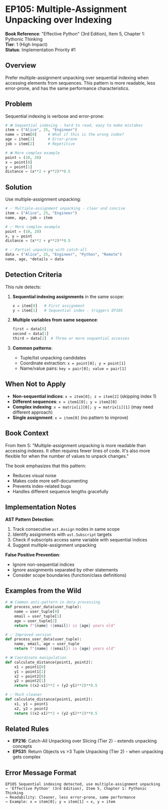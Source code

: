 # EP105: Multiple-Assignment Unpacking over Indexing

**Book Reference**: "Effective Python" (3rd Edition), Item 5, Chapter 1: Pythonic Thinking  
**Tier**: 1 (High Impact)  
**Status**: Implementation Priority #1

## Overview

Prefer multiple-assignment unpacking over sequential indexing when accessing elements from sequences. This pattern is more readable, less error-prone, and has the same performance characteristics.

## Problem

Sequential indexing is verbose and error-prone:

```python
# ❌ Sequential indexing - hard to read, easy to make mistakes
item = ("Alice", 25, "Engineer")
name = item[0]     # What if this is the wrong index?
age = item[1]      # Error-prone
job = item[2]      # Repetitive

# ❌ More complex example
point = (10, 20)
x = point[0]
y = point[1]
distance = (x**2 + y**2)**0.5
```

## Solution

Use multiple-assignment unpacking:

```python
# ✅ Multiple-assignment unpacking - clear and concise
item = ("Alice", 25, "Engineer")
name, age, job = item

# ✅ More complex example
point = (10, 20)
x, y = point
distance = (x**2 + y**2)**0.5

# ✅ Partial unpacking with catch-all
data = ("Alice", 25, "Engineer", "Python", "Remote")
name, age, *details = data
```

## Detection Criteria

This rule detects:

1. **Sequential indexing assignments** in the same scope:
   ```python
   x = item[0]   # First assignment
   y = item[1]   # Sequential index - triggers EP105
   ```

2. **Multiple variables from same sequence**:
   ```python
   first = data[0]
   second = data[1] 
   third = data[2]  # Three or more sequential accesses
   ```

3. **Common patterns**:
   - Tuple/list unpacking candidates
   - Coordinate extraction: `x = point[0]; y = point[1]`
   - Name/value pairs: `key = pair[0]; value = pair[1]`

## When Not to Apply

- **Non-sequential indices**: `x = item[0]; z = item[2]` (skipping index 1)
- **Different sequences**: `x = item1[0]; y = item2[0]`
- **Complex indexing**: `x = matrix[i][0]; y = matrix[i][1]` (may need different approach)
- **Single assignment**: `x = item[0]` (no pattern to improve)

## Book Context

From Item 5: "Multiple-assignment unpacking is more readable than accessing indexes. It often requires fewer lines of code. It's also more flexible for when the number of values to unpack changes."

The book emphasizes that this pattern:
- Reduces visual noise
- Makes code more self-documenting
- Prevents index-related bugs
- Handles different sequence lengths gracefully

## Implementation Notes

**AST Pattern Detection**:
1. Track consecutive `ast.Assign` nodes in same scope
2. Identify assignments with `ast.Subscript` targets
3. Check if subscripts access same variable with sequential indices
4. Suggest multiple-assignment unpacking

**False Positive Prevention**:
- Ignore non-sequential indices
- Ignore assignments separated by other statements
- Consider scope boundaries (function/class definitions)

## Examples from the Wild

```python
# ❌ Common anti-pattern in data processing
def process_user_data(user_tuple):
    name = user_tuple[0]
    email = user_tuple[1] 
    age = user_tuple[2]
    return f"{name} ({email}) is {age} years old"

# ✅ Improved version
def process_user_data(user_tuple):
    name, email, age = user_tuple
    return f"{name} ({email}) is {age} years old"

# ❌ Coordinate manipulation
def calculate_distance(point1, point2):
    x1 = point1[0]
    y1 = point1[1]
    x2 = point2[0] 
    y2 = point2[1]
    return ((x2-x1)**2 + (y2-y1)**2)**0.5

# ✅ Much cleaner
def calculate_distance(point1, point2):
    x1, y1 = point1
    x2, y2 = point2
    return ((x2-x1)**2 + (y2-y1)**2)**0.5
```

## Related Rules

- **EP216**: Catch-All Unpacking over Slicing (Tier 2) - extends unpacking concepts
- **EP531**: Return Objects vs >3 Tuple Unpacking (Tier 2) - when unpacking gets complex

## Error Message Format

```
EP105 Sequential indexing detected, use multiple-assignment unpacking
→ 'Effective Python' (3rd Edition), Item 5, Chapter 1: Pythonic Thinking
→ Readability: Cleaner, less error-prone, same performance
→ Example: x = item[0]; y = item[1] → x, y = item
```